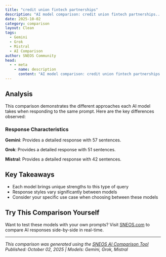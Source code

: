 ```yaml
---
title: "credit union fintech partnerships"
description: "AI model comparison: credit union fintech partnerships..."
date: 2025-10-02
category: comparison
layout: Clean
tags:
  - Gemini
  - Grok
  - Mistral
  - AI Comparison
author: SNEOS Community
head:
  - - meta
    - name: description
      content: "AI model comparison: credit union fintech partnerships..."
---
```


<ChatComparison
  title="credit union fintech partnerships"
  prompt="credit union fintech partnerships"
  :responses='{
    "Gemini": "Credit union fintech partnerships are becoming increasingly common and are a strategic approach for credit unions to stay competitive in the evolving financial landscape. Here\u0027s a breakdown of what they entail, their benefits, challenges, and some examples:\n\n**What are Credit Union Fintech Partnerships?**\n\nThese partnerships involve credit unions collaborating with financial technology (fintech) companies. The goal is to leverage the fintech\u0027s innovative technologies and solutions to enhance the credit union\u0027s services, reach new members, and improve operational efficiency.  These partnerships can take various forms, from simple integrations to deep collaborations on product development.\n\n**Why are Credit Unions Partnering with Fintechs?**\n\n*   **Enhanced Member Experience:** Fintechs often offer user-friendly interfaces and streamlined processes that can improve the member experience, making it easier for them to manage their finances.\n*   **Access to Innovation:** Fintechs are at the forefront of innovation in areas like digital banking, mobile payments, lending, and financial planning.  Partnering allows credit unions to quickly adopt these technologies without building them from scratch.\n*   **Increased Efficiency:** Fintech solutions can automate tasks, reduce manual processes, and improve operational efficiency, freeing up credit union staff to focus on member relationships.\n*   **Attracting Younger Members:** Fintech\u0027s digital-first approach often appeals to younger demographics, helping credit unions attract and retain a new generation of members.\n*   **Competitive Advantage:** In a market increasingly dominated by large banks and fintech companies, partnerships can help credit unions stay competitive by offering similar or superior services.\n*   **Expanding Service Offerings:** Fintechs can enable credit unions to offer services they might not have the resources to develop internally, such as advanced financial planning tools, specialized lending products, or cryptocurrency integration.\n*   **Data Analytics and Insights:** Fintechs often have sophisticated data analytics capabilities that can help credit unions better understand member needs and tailor their offerings accordingly.\n*   **Speed to Market:** Partnering is typically faster than developing in-house solutions.\n\n**Types of Credit Union Fintech Partnerships:**\n\n*   **Technology Integrations:** Integrating fintech solutions into the credit union\u0027s existing systems (e.g., integrating a mobile banking app or a loan origination system).\n*   **API Integrations:** Using APIs (Application Programming Interfaces) to connect the credit union\u0027s systems with fintech platforms.\n*   **White-Labeling:** The credit union offers a fintech\u0027s product or service under its own brand.\n*   **Strategic Investments:** The credit union invests in a fintech company, gaining access to its technology and expertise.\n*   **Joint Ventures:** The credit union and fintech company create a new entity to develop and offer a specific product or service.\n*   **Referral Partnerships:** The credit union refers members to a fintech company\u0027s services.\n*   **Data Sharing:**  (With appropriate privacy considerations and consent)  Sharing data to improve personalization and targeted offerings.\n\n**Benefits for Credit Unions:**\n\n*   **Stay competitive in a rapidly changing market.**\n*   **Improve member satisfaction and loyalty.**\n*   **Attract new members, especially younger demographics.**\n*   **Increase operational efficiency and reduce costs.**\n*   **Expand service offerings without significant upfront investment.**\n*   **Access cutting-edge technology and expertise.**\n*   **Gain valuable insights into member behavior and preferences.**\n\n**Challenges for Credit Unions:**\n\n*   **Regulatory Compliance:** Fintechs operate in a complex regulatory environment, and credit unions need to ensure that partnerships comply with all applicable laws and regulations.\n*   **Data Security and Privacy:** Protecting member data is paramount, and credit unions need to carefully vet fintech partners to ensure they have robust security measures in place.\n*   **Integration Challenges:** Integrating fintech solutions with existing systems can be complex and time-consuming.\n*   **Cultural Differences:** Credit unions and fintechs often have different cultures and operating styles, which can lead to friction.\n*   **Due Diligence:**  Thoroughly researching and vetting potential fintech partners is crucial.\n*   **Contract Negotiation:**  Clear and comprehensive contracts are essential to protect the credit union\u0027s interests.\n*   **Ongoing Monitoring:**  Continuous monitoring of the partnership is necessary to ensure compliance and performance.\n*   **Maintaining Member Trust:**  Transparency is essential to maintain member trust in the partnership.\n*   **Choosing the Right Partner:** Selecting a fintech that aligns with the credit union\u0027s mission, values, and target market is crucial.\n\n**Examples of Credit Union Fintech Partnerships:**\n\n*   **Lending Platforms:** Partnering with fintechs like Upstart or Blend to offer online lending solutions and streamline the loan application process.\n*   **Mobile Banking Apps:** Integrating with fintechs like Q2 or Alkami to provide members with a modern and user-friendly mobile banking experience.\n*   **Financial Planning Tools:** Partnering with fintechs like MX or Plaid to offer members personalized financial planning tools and insights.\n*   **Payment Solutions:** Integrating with fintechs like PayPal or Square to offer members a wider range of payment options.\n*   **Fraud Detection and Prevention:** Partnering with fintechs specializing in fraud detection to enhance security and protect members from financial crime.\n*   **CUSOs Investing in Fintech:** Some Credit Union Service Organizations (CUSOs) actively invest in and partner with fintechs to bring innovative solutions to the credit union industry.  Examples include Constellation Digital Partners and CU NextGen.\n\n**Key Considerations for Credit Unions:**\n\n*   **Clearly Define Goals:** What specific problems are you trying to solve? What outcomes do you expect from the partnership?\n*   **Conduct Thorough Due Diligence:** Research potential partners carefully, assessing their technology, security, compliance, and financial stability.\n*   **Negotiate a Strong Contract:** Ensure the contract clearly outlines the roles and responsibilities of each party, as well as data security and privacy provisions.\n*   **Prioritize Member Experience:** Choose fintechs that are committed to providing a seamless and positive member experience.\n*   **Maintain Open Communication:** Foster open communication and collaboration between the credit union and the fintech partner.\n*   **Monitor Performance Regularly:** Track key metrics to assess the effectiveness of the partnership and make adjustments as needed.\n*   **Stay Informed about Regulations:**  Keep up-to-date on the evolving regulatory landscape for fintech and ensure compliance.\n\n**In conclusion, credit union fintech partnerships offer significant opportunities for credit unions to innovate, enhance member experience, and remain competitive.  However, careful planning, due diligence, and ongoing monitoring are essential to ensure the success of these partnerships.**\n",
    "Grok": "Credit union fintech partnerships are collaborations between credit unions and financial technology (fintech) companies aimed at enhancing the services, efficiency, and technological capabilities of credit unions. Credit unions, which are member-owned financial cooperatives, often face challenges in keeping up with the rapid pace of technological innovation due to limited budgets, outdated infrastructure, or lack of in-house expertise. Partnering with fintechs allows them to leverage cutting-edge technology, improve member experiences, and remain competitive with larger banks and other financial institutions.\n\n### Key Aspects of Credit Union Fintech Partnerships\n\n1. **Why Credit Unions Partner with Fintechs**:\n   - **Digital Transformation**: Fintechs provide solutions for mobile banking apps, online account management, and digital payments, helping credit unions modernize their offerings.\n   - **Cost Efficiency**: Partnering with fintechs can be more cost-effective than developing in-house tech solutions.\n   - **Member Experience**: Fintech solutions often focus on user-friendly interfaces and seamless experiences, such as faster loan approvals or personalized financial tools.\n   - **Compliance and Security**: Many fintechs offer tools to help with regulatory compliance, fraud detection, and cybersecurity, which are critical for credit unions.\n   - **Access to Innovation**: Fintechs bring innovative ideas and products, such as AI-driven financial planning or blockchain-based solutions, that credit unions might not otherwise access.\n\n2. **Common Areas of Collaboration**:\n   - **Digital Banking Platforms**: Fintechs like Q2, Finastra, or Alkami provide white-labeled digital banking solutions for credit unions to offer modern mobile and online banking experiences.\n   - **Lending and Credit Scoring**: Companies like Upstart or Blend partner with credit unions to streamline loan origination, underwriting, and alternative credit scoring models using AI.\n   - **Payments and Transfers**: Fintechs like Dwolla or Zelle enable faster, more secure payment systems and peer-to-peer transactions for credit union members.\n   - **Financial Wellness Tools**: Partnerships with companies like Greenlight or SavvyMoney help provide budgeting, savings, and financial education tools to members.\n   - **Open Banking and Data Sharing**: Fintechs like Plaid facilitate secure data sharing between credit unions and third-party apps, enabling better integration and functionality.\n   - **Cybersecurity**: Fintechs specializing in security solutions help protect credit unions and their members from fraud and data breaches.\n\n3. **Benefits for Fintechs**:\n   - **Access to Members**: Credit unions often have loyal, community-based memberships that fintechs can tap into for user acquisition.\n   - **Regulatory Framework**: Partnering with credit unions allows fintechs to operate within an established, regulated financial environment.\n   - **Data and Insights**: Collaboration provides fintechs with access to valuable data (with proper consent and compliance) to refine their algorithms and offerings.\n\n4. **Challenges in Partnerships**:\n   - **Cultural Differences**: Credit unions often prioritize member service and community impact, while fintechs may focus on scalability and profit, leading to potential misalignments.\n   - **Integration Issues**: Legacy systems at credit unions can be difficult to integrate with modern fintech platforms.\n   - **Regulatory Constraints**: Credit unions must adhere to strict regulations (e.g., NCUA rules in the U.S.), which can slow down innovation or limit the scope of partnerships.\n   - **Data Privacy and Security**: Both parties must ensure member data is protected and complies with laws like GDPR or CCPA.\n   - **Cost and Scalability**: While fintech solutions can be cost-effective, smaller credit unions may still struggle with the financial burden of implementation or scaling.\n\n5. **Examples of Successful Partnerships**:\n   - **Alliant Credit Union and Q2 Holdings**: Alliant partnered with Q2 to enhance its digital banking platform, providing a seamless online and mobile experience for members.\n   - **Navy Federal Credit Union and Blend**: Navy Federal collaborated with Blend to digitize its mortgage and personal loan processes, reducing application times and improving efficiency.\n   - **PenFed Credit Union and Upstart**: PenFed partnered with Upstart to use AI-based lending models, expanding access to credit for members with non-traditional credit profiles.\n   - **CUNA Strategic Services and Fintechs**: The Credit Union National Association (CUNA) often facilitates partnerships through its strategic services, connecting credit unions with vetted fintech providers.\n\n6. **Trends Shaping the Future**:\n   - **Embedded Finance**: Fintechs are helping credit unions embed financial services into non-financial platforms, such as offering loans or savings accounts within e-commerce or gig economy apps.\n   - **AI and Machine Learning**: Increasing use of AI for personalized member services, fraud detection, and risk assessment.\n   - **Blockchain and Cryptocurrency**: Some credit unions are exploring fintech partnerships to offer crypto-related services or use blockchain for secure transactions.\n   - **APIs and Open Banking**: More credit unions are adopting API-driven platforms to integrate with multiple fintechs and offer a broader range of services.\n   - **Sustainability and Inclusion**: Partnerships are focusing on fintechs that promote financial inclusion (e.g., serving underbanked populations) and ESG (environmental, social, governance) goals.\n\n### How to Foster Successful Partnerships\n- **Alignment of Goals**: Both parties must share a common vision, such as improving member outcomes or expanding services.\n- **Clear Communication**: Regular dialogue ensures that technological and cultural differences are addressed.\n- **Pilot Programs**: Starting with small-scale projects can help test compatibility before full-scale implementation.\n- **Due Diligence**: Credit unions should thoroughly vet fintech partners for security, compliance, and reliability.\n- **Member Focus**: Partnerships should prioritize solutions that meet member needs and enhance trust.\n\n### Conclusion\nCredit union fintech partnerships are a powerful way to bridge the gap between traditional cooperative banking and modern financial technology. By combining the community focus and trust of credit unions with the agility and innovation of fintechs, these collaborations help deliver better financial services to members while ensuring credit unions remain relevant in a competitive, digital-first landscape. However, successful partnerships require careful planning, mutual understanding, and a shared commitment to regulatory compliance and member satisfaction.",
    "Mistral": "Credit unions partnering with fintech companies can bring about significant benefits for both parties. These partnerships can help credit unions modernize their services, improve member experiences, and stay competitive in an increasingly digital financial landscape. Here are some key areas where credit unions and fintech companies can collaborate:\n\n### 1. **Digital Banking Solutions**\n   - **Mobile Apps:** Fintech companies can provide advanced mobile banking apps that offer features like mobile deposits, bill payments, and account management.\n   - **Online Banking:** Enhanced online banking platforms with user-friendly interfaces and robust security features.\n\n### 2. **Lending and Credit Services**\n   - **Automated Lending Platforms:** Fintech can offer automated lending platforms that streamline the loan application process, making it faster and more efficient.\n   - **Credit Scoring:** Advanced credit scoring models that use alternative data to assess creditworthiness, potentially expanding lending opportunities to underserved populations.\n\n### 3. **Payments and Transfers**\n   - **Peer-to-Peer Payments:** Integration of P2P payment solutions like Zelle or Venmo.\n   - **Real-Time Payments:** Implementation of real-time payment systems to facilitate instant transfers.\n\n### 4. **Fraud Detection and Security**\n   - **AI and Machine Learning:** Use of AI and machine learning algorithms to detect and prevent fraudulent activities.\n   - **Cybersecurity:** Enhanced cybersecurity measures to protect member data and transactions.\n\n### 5. **Member Engagement and Analytics**\n   - **Data Analytics:** Tools for analyzing member data to gain insights into their financial behaviors and preferences.\n   - **Personalized Offers:** Customized financial products and services based on member data.\n\n### 6. **Financial Wellness and Education**\n   - **Financial Planning Tools:** Digital tools for budgeting, savings, and investment planning.\n   - **Educational Content:** Providing financial education resources to help members make informed financial decisions.\n\n### 7. **Regulatory Compliance**\n   - **Compliance Solutions:** Fintech can offer solutions to help credit unions comply with regulatory requirements more efficiently.\n   - **Risk Management:** Tools for managing and mitigating risks associated with financial services.\n\n### 8. **Customer Service and Support**\n   - **Chatbots and Virtual Assistants:** Implementation of AI-driven chatbots and virtual assistants to provide 24/7 customer support.\n   - **Omnichannel Support:** Seamless integration of various communication channels to enhance member support.\n\n### 9. **Blockchain and Cryptocurrency**\n   - **Blockchain Technology:** Exploring the use of blockchain for secure and transparent transactions.\n   - **Cryptocurrency Services:** Offering services related to cryptocurrency trading and storage.\n\n### 10. **Innovation and Research**\n   - **Joint Research Projects:** Collaborating on research projects to explore new technologies and financial innovations.\n   - **Pilot Programs:** Launching pilot programs to test new products and services before full-scale implementation.\n\n### Benefits for Credit Unions:\n   - **Enhanced Member Experience:** Improved digital services can lead to higher member satisfaction and loyalty.\n   - **Operational Efficiency:** Automation and digital solutions can reduce operational costs and improve efficiency.\n   - **Competitive Edge:** Staying ahead of the curve with the latest financial technologies can help credit unions compete with larger banks and fintech startups.\n\n### Benefits for Fintech Companies:\n   - **Market Access:** Partnering with credit unions can provide fintech companies with access to a broader customer base.\n   - **Regulatory Compliance:** Credit unions can offer insights into regulatory compliance, which can be a significant hurdle for fintech startups.\n   - **Funding and Resources:** Credit unions can provide funding and resources to support the development and scaling of fintech solutions.\n\n### Challenges:\n   - **Integration:** Ensuring seamless integration of fintech solutions with existing credit union systems.\n   - **Data Security:** Protecting member data and ensuring compliance with data protection regulations.\n   - **Cultural Differences:** Bridging the gap between traditional financial institutions and innovative fintech startups.\n\nIn summary, credit union-fintech partnerships can be mutually beneficial, driving innovation, improving member experiences, and fostering growth in the financial services industry."
  }'
  published-date="09:14"
/>

## Analysis

This comparison demonstrates the different approaches each AI model takes when responding to the same prompt. Here are the key differences observed:

### Response Characteristics

**Gemini**: Provides a detailed response with 57 sentences. 

**Grok**: Provides a detailed response with 51 sentences. 

**Mistral**: Provides a detailed response with 42 sentences. 

## Key Takeaways

- Each model brings unique strengths to this type of query
- Response styles vary significantly between models
- Consider your specific use case when choosing between these models

## Try This Comparison Yourself

Want to test these models with your own prompts? Visit [SNEOS.com](https://sneos.com) to compare AI responses side-by-side in real-time.

---

*This comparison was generated using the [SNEOS AI Comparison Tool](https://sneos.com)*
*Published: October 02, 2025 | Models: Gemini, Grok, Mistral*
